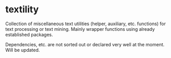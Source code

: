 # textility
Collection of miscellaneous text utilities (helper, auxiliary, etc. functions) for text processing or text mining. Mainly wrapper functions using already established packages.

Dependencies, etc. are not sorted out or declared very well at the moment. Will be updated.
